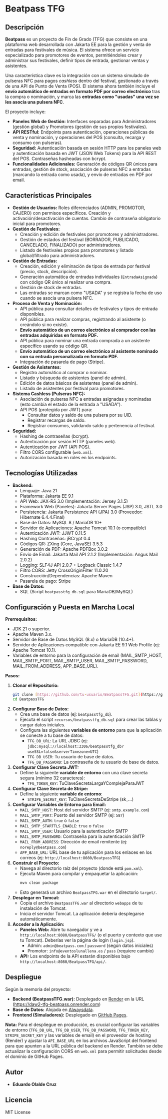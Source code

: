 # Beatpass TFG

## Descripción

**Beatpass** es un proyecto de Fin de Grado (TFG) que consiste en una plataforma web desarrollada con Jakarta EE para la gestión y venta de entradas para festivales de música. El sistema ofrece un servicio especializado para promotores de eventos, permitiéndoles crear y administrar sus festivales, definir tipos de entrada, gestionar ventas y asistentes.

Una característica clave es la integración con un sistema simulado de pulseras NFC para pagos *cashless* dentro del festival, gestionado a través de una API de Punto de Venta (POS). El sistema ahora también incluye el **envío automático de entradas en formato PDF por correo electrónico** tras la compra o nominación, y marca las **entradas como "usadas" una vez se les asocia una pulsera NFC**.

El proyecto incluye:

* **Paneles Web de Gestión:** Interfaces separadas para Administradores (gestión global) y Promotores (gestión de sus propios festivales).
* **API RESTful:** Endpoints para autenticación, operaciones públicas de venta y nominación, y operaciones del POS (consulta, recarga y consumo con pulseras).
* **Seguridad:** Autenticación basada en sesión HTTP para los paneles web y autenticación basada en JWT (JSON Web Tokens) para la API REST del POS. Contraseñas hasheadas con bcrypt.
* **Funcionalidades Adicionales:** Generación de códigos QR únicos para entradas, gestión de stock, asociación de pulseras NFC a entradas (marcando la entrada como usada), y envío de entradas en PDF por email.

## Características Principales

* **Gestión de Usuarios:** Roles diferenciados (ADMIN, PROMOTOR, CAJERO) con permisos específicos. Creación y activación/desactivación de cuentas. Cambio de contraseña obligatorio inicial para promotores.
* **Gestión de Festivales:**
    * Creación y edición de festivales por promotores y administradores.
    * Gestión de estados del festival (BORRADOR, PUBLICADO, CANCELADO, FINALIZADO) por administradores.
    * Listado de festivales propios para promotores y listado global/filtrado para administradores.
* **Gestión de Entradas:**
    * Creación, edición y eliminación de tipos de entrada por festival (precio, stock, descripción).
    * Generación automática de entradas individuales (`EntradaAsignada`) con código QR único al realizar una compra.
    * Gestión de stock de entradas.
    * Las entradas se marcan como "USADA" y se registra la fecha de uso cuando se asocia una pulsera NFC.
* **Proceso de Venta y Nominación:**
    * API pública para consultar detalles de festivales y tipos de entrada disponibles.
    * API pública para realizar compras, registrando al asistente (o creándolo si no existe).
    * **Envío automático de un correo electrónico al comprador con las entradas adquiridas en formato PDF.**
    * API pública para nominar una entrada comprada a un asistente específico usando su código QR.
    * **Envío automático de un correo electrónico al asistente nominado con su entrada personalizada en formato PDF.**
    * Integración de pasarela de pago (Stripe).
* **Gestión de Asistentes:**
    * Registro automático al comprar o nominar.
    * Listado y búsqueda de asistentes (panel de admin).
    * Edición de datos básicos de asistentes (panel de admin).
    * Listado de asistentes por festival para promotores.
* **Sistema Cashless (Pulseras NFC):**
    * Asociación de pulseras NFC a entradas asignadas y nominadas (esto cambia el estado de la entrada a "USADA").
    * API POS (protegida por JWT) para:
        * Consultar datos y saldo de una pulsera por su UID.
        * Registrar recargas de saldo.
        * Registrar consumos, validando saldo y pertenencia al festival.
* **Seguridad:**
    * Hashing de contraseñas (bcrypt).
    * Autenticación por sesión HTTP (paneles web).
    * Autenticación por JWT (API POS).
    * Filtro CORS configurable (`web.xml`).
    * Autorización basada en roles en los endpoints.

## Tecnologías Utilizadas

* **Backend:**
    * Lenguaje: Java 21
    * Plataforma: Jakarta EE 9.1
    * API Web: JAX-RS 3.0 (Implementación: Jersey 3.1.5)
    * Framework Web (Paneles): Jakarta Server Pages (JSP) 3.0, JSTL 3.0
    * Persistencia: Jakarta Persistence API (JPA) 3.0 (Proveedor: Hibernate 6.4.4.Final)
    * Base de Datos: MySQL 8 / MariaDB 10+
    * Servidor de Aplicaciones: Apache Tomcat 10.1 (o compatible)
    * Autenticación JWT: JJWT 0.11.5
    * Hashing Contraseñas: jBCrypt 0.4
    * Códigos QR: ZXing (Core, JavaSE) 3.5.3
    * Generación de PDF: Apache PDFBox 3.0.2
    * Envío de Email: Jakarta Mail API 2.1.2 (Implementación: Angus Mail 2.0.2)
    * Logging: SLF4J API 2.0.7 + Logback Classic 1.4.7
    * Filtro CORS: Jetty CrossOriginFilter 11.0.20
    * Construcción/Dependencias: Apache Maven
    * Pasarela de pago: Stripe
* **Base de Datos:**
    * SQL (Script `beatpasstfg_db.sql` para MariaDB/MySQL)

## Configuración y Puesta en Marcha Local

**Prerrequisitos:**

* JDK 21 o superior.
* Apache Maven 3.x.
* Servidor de Base de Datos MySQL (8.x) o MariaDB (10.4+).
* Servidor de Aplicaciones compatible con Jakarta EE 9.1 Web Profile (ej: Apache Tomcat 10.1).
* Variables de entorno para la configuración de email (MAIL_SMTP_HOST, MAIL_SMTP_PORT, MAIL_SMTP_USER, MAIL_SMTP_PASSWORD, MAIL_FROM_ADDRESS, APP_BASE_URL).

**Pasos:**

1.  **Clonar el Repositorio:**
    ```bash
    git clone [https://github.com/tu-usuario/BeatpassTFG.git](https://github.com/EduOlalde/DAW2-TFG-Beatpass.git)
    cd BeatpassTFG
    ```
2.  **Configurar Base de Datos:**
    * Crea una base de datos (ej: `beatpasstfg_db`).
    * Ejecuta el script `recursos/beatpasstfg_db.sql` para crear las tablas y cargar datos iniciales.
    * Configura las siguientes **variables de entorno** para que la aplicación se conecte a tu base de datos:
        * `TFG_DB_URL`: La URL JDBC (ej: `jdbc:mysql://localhost:3306/beatpasstfg_db?useSSL=false&serverTimezone=UTC`)
        * `TFG_DB_USER`: Tu usuario de base de datos.
        * `TFG_DB_PASSWORD`: La contraseña de tu usuario de base de datos.
3.  **Configurar Clave Secreta JWT:**
    * Define la siguiente **variable de entorno** con una clave secreta segura (mínimo 32 caracteres):
        * `TFG_TOKEN_KEY`: TuClaveSecretaLargaYComplejaParaJWT
4.  **Configurar Clave Secreta de Stripe:**
    * Define la siguiente **variable de entorno**:
        * `STRIPE_SECRET_KEY`: TuClaveSecretaDeStripe (sk_...)
5.  **Configurar Variables de Entorno para Email:**
    * `MAIL_SMTP_HOST`: Host del servidor SMTP (ej: `smtp.example.com`)
    * `MAIL_SMTP_PORT`: Puerto del servidor SMTP (ej: `587`)
    * `MAIL_SMTP_AUTH`: `true` o `false`
    * `MAIL_SMTP_STARTTLS_ENABLE`: `true` o `false`
    * `MAIL_SMTP_USER`: Usuario para la autenticación SMTP
    * `MAIL_SMTP_PASSWORD`: Contraseña para la autenticación SMTP
    * `MAIL_FROM_ADDRESS`: Dirección de email remitente (ej: `noreply@beatpass.com`)
    * `APP_BASE_URL`: URL base de tu aplicación para los enlaces en los correos (ej: `http://localhost:8080/BeatpassTFG`)
6.  **Construir el Proyecto:**
    * Navega al directorio raíz del proyecto (donde está `pom.xml`).
    * Ejecuta Maven para compilar y empaquetar la aplicación:
        ```bash
        mvn clean package
        ```
    * Esto generará un archivo `BeatpassTFG.war` en el directorio `target/`.
7.  **Desplegar en Tomcat:**
    * Copia el archivo `BeatpassTFG.war` al directorio `webapps` de tu instalación de Tomcat.
    * Inicia el servidor Tomcat. La aplicación debería desplegarse automáticamente.
8.  **Acceder a la Aplicación:**
    * **Paneles Web:** Abre tu navegador y ve a `http://localhost:8080/BeatpassTFG/` (o el puerto y contexto que use tu Tomcat). Deberías ver la página de login (`login.jsp`).
        * Admin: `admin@beatpass.com` / `password` (según datos iniciales)
        * Promotor: `info@eventoslunallena.es` / `pass` (requiere cambio)
    * **API:** Los endpoints de la API estarán disponibles bajo `http://localhost:8080/BeatpassTFG/api/`.

## Despliegue

Según la memoria del proyecto:

* **Backend (BeatpassTFG.war):** Desplegado en [Render](https://render.com/) en la URL (https://daw2-tfg-beatpass.onrender.com)
* **Base de Datos:** Alojada en [Alwaysdata](https://www.alwaysdata.com/).
* **Frontend (Simuladores):** Desplegado en [GitHub Pages](https://pages.github.com/).

**Nota:** Para el despliegue en producción, es crucial configurar las variables de entorno (`TFG_DB_URL`, `TFG_DB_USER`, `TFG_DB_PASSWORD`, `TFG_TOKEN_KEY`, `STRIPE_SECRET_KEY` y las variables de email) en el proveedor de hosting (Render) y ajustar la `API_BASE_URL` en los archivos JavaScript del frontend para que apunten a la URL pública del backend en Render. También se debe actualizar la configuración CORS en `web.xml` para permitir solicitudes desde el dominio de GitHub Pages.

## Autor

* **Eduardo Olalde Cruz**

## Licencia

MIT License